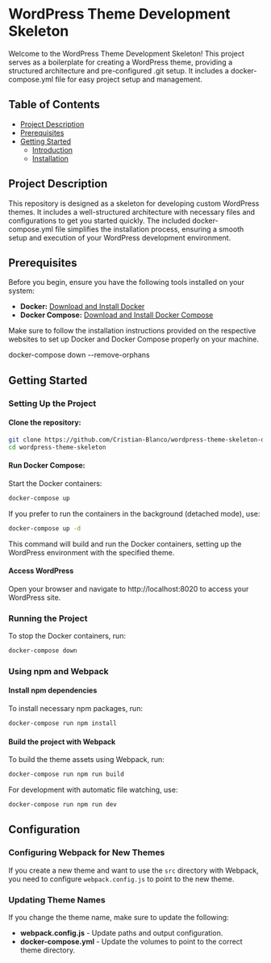 # WordPress Theme Development Skeleton

Welcome to the WordPress Theme Development Skeleton! This project serves as a boilerplate for creating a WordPress theme, providing a structured architecture and pre-configured .git setup. It includes a docker-compose.yml file for easy project setup and management.

## Table of Contents
- [Project Description](#project-description)
- [Prerequisites](#prerequisites)
- [Getting Started](#getting-started)
    - [Introduction](#introduction)
    - [Installation](#installation)

## Project Description
This repository is designed as a skeleton for developing custom WordPress themes. It includes a well-structured architecture with necessary files and configurations to get you started quickly. The included docker-compose.yml file simplifies the installation process, ensuring a smooth setup and execution of your WordPress development environment.

## Prerequisites
Before you begin, ensure you have the following tools installed on your system:

- **Docker:** [Download and Install Docker](https://www.docker.com/get-started)
- **Docker Compose:** [Download and Install Docker Compose](https://docs.docker.com/compose/install/)

Make sure to follow the installation instructions provided on the respective websites to set up Docker and Docker Compose properly on your machine.

docker-compose down --remove-orphans

## Getting Started
### Setting Up the Project
#### Clone the repository:
```bash
git clone https://github.com/Cristian-Blanco/wordpress-theme-skeleton-docker.git
cd wordpress-theme-skeleton
```

#### Run Docker Compose:
Start the Docker containers:
```bash
docker-compose up
```
If you prefer to run the containers in the background (detached mode), use:
```bash
docker-compose up -d
```
This command will build and run the Docker containers, setting up the WordPress environment with the specified theme.

#### Access WordPress

Open your browser and navigate to http://localhost:8020 to access your WordPress site.

### Running the Project

To stop the Docker containers, run:

```bash
docker-compose down
```

### Using npm and Webpack
#### Install npm dependencies
To install necessary npm packages, run:
```bash
docker-compose run npm install
```

#### Build the project with Webpack
To build the theme assets using Webpack, run:
```bash
docker-compose run npm run build
```
For development with automatic file watching, use:

```bash
docker-compose run npm run dev
```

## Configuration
### Configuring Webpack for New Themes
If you create a new theme and want to use the `src` directory with Webpack, you need to configure `webpack.config.js` to point to the new theme.

### Updating Theme Names

If you change the theme name, make sure to update the following:

- **webpack.config.js** - Update paths and output configuration.
- **docker-compose.yml** - Update the volumes to point to the correct theme directory.